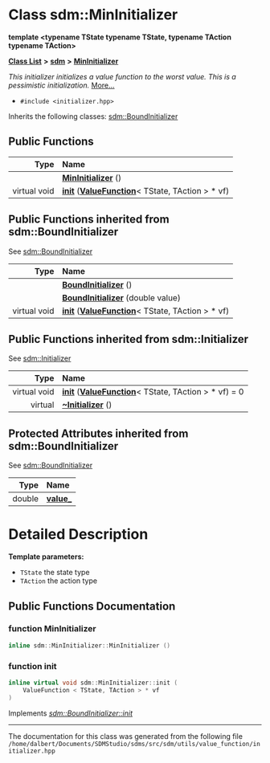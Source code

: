 
<NavBar active_item_id="2"/>

# Class sdm::MinInitializer

**template &lt;typename TState typename TState, typename TAction typename TAction&gt;**


[**Class List**](annotated.md) **>** [**sdm**](namespacesdm.md) **>** [**MinInitializer**](classsdm_1_1MinInitializer.md)



_This initializer initializes a value function to the worst value. This is a pessimistic initialization._ [More...](#detailed-description)

* `#include <initializer.hpp>`



Inherits the following classes: [sdm::BoundInitializer](classsdm_1_1BoundInitializer.md)




















## Public Functions

| Type | Name |
| ---: | :--- |
|   | [**MinInitializer**](classsdm_1_1MinInitializer.md#function-mininitializer) () <br> |
| virtual void | [**init**](classsdm_1_1MinInitializer.md#function-init) ([**ValueFunction**](classsdm_1_1ValueFunction.md)&lt; TState, TAction &gt; \* vf) <br> |

## Public Functions inherited from sdm::BoundInitializer

See [sdm::BoundInitializer](classsdm_1_1BoundInitializer.md)

| Type | Name |
| ---: | :--- |
|   | [**BoundInitializer**](classsdm_1_1BoundInitializer.md#function-boundinitializer-1-2) () <br> |
|   | [**BoundInitializer**](classsdm_1_1BoundInitializer.md#function-boundinitializer-2-2) (double value) <br> |
| virtual void | [**init**](classsdm_1_1BoundInitializer.md#function-init) ([**ValueFunction**](classsdm_1_1ValueFunction.md)&lt; TState, TAction &gt; \* vf) <br> |

## Public Functions inherited from sdm::Initializer

See [sdm::Initializer](classsdm_1_1Initializer.md)

| Type | Name |
| ---: | :--- |
| virtual void | [**init**](classsdm_1_1Initializer.md#function-init) ([**ValueFunction**](classsdm_1_1ValueFunction.md)&lt; TState, TAction &gt; \* vf) = 0<br> |
| virtual  | [**~Initializer**](classsdm_1_1Initializer.md#function-initializer) () <br> |











## Protected Attributes inherited from sdm::BoundInitializer

See [sdm::BoundInitializer](classsdm_1_1BoundInitializer.md)

| Type | Name |
| ---: | :--- |
|  double | [**value\_**](classsdm_1_1BoundInitializer.md#variable-value-)  <br> |











# Detailed Description




**Template parameters:**


* `TState` the state type 
* `TAction` the action type 



    
## Public Functions Documentation


### function MinInitializer 


```cpp
inline sdm::MinInitializer::MinInitializer () 
```



### function init 


```cpp
inline virtual void sdm::MinInitializer::init (
    ValueFunction < TState, TAction > * vf
) 
```


Implements [*sdm::BoundInitializer::init*](classsdm_1_1BoundInitializer.md#function-init)


------------------------------
The documentation for this class was generated from the following file `/home/dalbert/Documents/SDMStudio/sdms/src/sdm/utils/value_function/initializer.hpp`